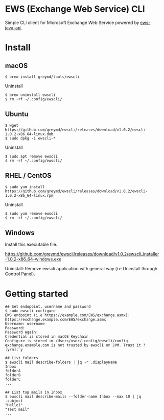 # EWS (Exchange Web Service) CLI

Simple CLI client for Microsoft Exchange Web Service powered by [ews-java-api](https://github.com/OfficeDev/ews-java-api).

# Install

## macOS

```
$ brew install greymd/tools/ewscli
```

Uninstall

```
$ brew uninstall ewscli
$ rm -rf ~/.config/ewscli/
```

## Ubuntu

```
$ wget https://github.com/greymd/ewscli/releases/download/v1.0.2/ewscli-1.0.2-x86_64-linux.deb
$ sudo dpkg -i ewscli-*
```

Uninstall

```
$ sudo apt remove ewscli
$ rm -rf ~/.config/ewscli/
```

## RHEL / CentOS

```
$ sudo yum install https://github.com/greymd/ewscli/releases/download/v1.0.2/ewscli-1.0.2-x86_64-linux.rpm
```

Uninstall

```
$ sudo yum remove ewscli
$ rm -rf ~/.config/ewscli/
```

## Windows

Install this executable file.

https://github.com/greymd/ewscli/releases/download/v1.0.2/ewscli_installer-1.0.2-x86_64-windows.exe

Uninstall:
Remove ewscli application with general way (i.e Uninstall through Control Panel).

# Getting started

```
## Set endopoint, username and password
$ sudo ewscli configure
EWS endpoint (i.e https://example.com/EWS/exchange.asmx): https://exchange.example.com/EWS/exchange.asmx
Username: username
Password:
Password Again:
Credential is stored in macOS Keychain
Configure is stored in /Users/user/.config/ewscli/config
exchange.example.com is not trusted by ewscli on JVM. Trust it ? [y/n]: y

## List folders
$ ewscli mail describe-folders | jq -r .displayName
Inbox
folderA
folderB
folderC
...

## List top mails in Inbox
$ ewscli mail describe-mails --folder-name Inbox --max 10 | jq .subject
"Hello1"
"Test mail"
...
```
